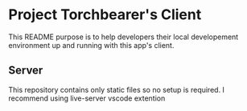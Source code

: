 # Project Torchbearer's Client

This README purpose is to help developers their local developement environment up and running with this app's client.

Server
--

This repository contains only static files so no setup is required. I recommend using live-server vscode extention
